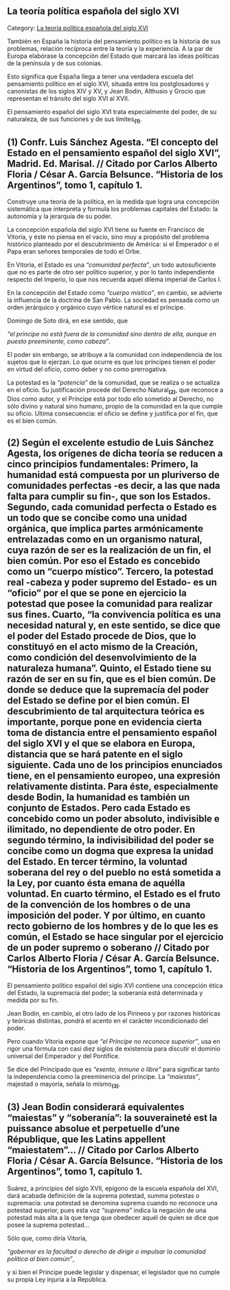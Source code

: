 ## La teoría política española del siglo XVI

Category: [La teoría política española del siglo XVI](http://descubrircorrientes.com.ar/2012/index.php/3198-historia-desde-el-origen-hasta-1814/tierra-argentina-1492-1588/segunda-gobernacion-de-irala/la-monocracia-egocentrica-de-felipe-ii/la-teoria-politica-espanola-del-siglo-xvi)

También en España la historia del pensamiento político es la historia de sus problemas, relación recíproca entre la teoría y la experiencia. A la par de Europa elabórase la concepción del Estado que marcará las ideas políticas de la península y de sus colonias.

Esto significa que España llega a tener una verdadera escuela del pensamiento político en el siglo XVI, situada entre los postglosadores y canonistas de los siglos XIV y XV, y Jean Bodin, Althusio y Grocio que representan el tránsito del siglo XVI al XVII.

El pensamiento español del siglo XVI trata especialmente del poder, de su naturaleza, de sus funciones y de sus límites<sub><strong>(1)</strong></sub>.

## **(1)** Confr. Luis Sánchez Agesta. “El concepto del Estado en el pensamiento español del siglo XVI”, Madrid. Ed. Marisal. // Citado por Carlos Alberto Floria / César A. García Belsunce. “Historia de los Argentinos”, tomo 1, capítulo 1.

Construye una teoría de la política, en la medida que logra una concepción sistemática que interpreta y formula los problemas capitales del Estado: la autonomía y la jerarquía de su poder.

La concepción española del siglo XVI tiene su fuente en Francisco de Vitoria, y éste no piensa en el vacío, sino muy a propósito del problema histórico planteado por el descubrimiento de América: si el Emperador o el Papa eran señores temporales de todo el Orbe.

En Vitoria, el Estado es una _“_comunidad perfecta_”_, un todo autosuficiente que no es parte de otro ser político superior, y por lo tanto independiente respecto del Imperio, lo que nos recuerda aquel dilema imperial de Carlos I.

En la concepción del Estado como _“_cuerpo místico_”_, en cambio, se advierte la influencia de la doctrina de San Pablo. La sociedad es pensada como un orden jerárquico y orgánico cuyo vértice natural es el príncipe.

Domingo de Soto dirá, en ese sentido, que

_“_el príncipe no está fuera de la comunidad sino dentro de ella, aunque en puesto preeminente, como cabeza_”_.

El poder sin embargo, se atribuye a la comunidad con independencia de los sujetos que lo ejerzan. Lo que ocurre es que los príncipes tienen el poder en virtud del oficio, como deber y no como prerrogativa.

La potestad es la _“_potencia_”_ de la comunidad, que se realiza o se actualiza en el oficio. Su justificación procede del Derecho Natural<sub><strong>(2)</strong></sub>, que reconoce a Dios como autor, y el Príncipe está por todo ello sometido al Derecho, no sólo divino y natural sino humano, propio de la comunidad en la que cumple su oficio. Ultima consecuencia: el oficio se define y justifica por el fin, que es el bien común.  

## **(2)** Según el excelente estudio de Luis Sánchez Agesta, los orígenes de dicha teoría se reducen a cinco principios fundamentales: Primero, la humanidad está compuesta por un pluriverso de comunidades perfectas -es decir, a las que nada falta para cumplir su fin-, que son los Estados. Segundo, cada comunidad perfecta o Estado es un todo que se concibe como una unidad orgánica, que implica partes armónicamente entrelazadas como en un organismo natural, cuya razón de ser es la realización de un fin, el bien común. Por eso el Estado es concebido como un “cuerpo místico”. Tercero, la potestad real -cabeza y poder supremo del Estado- es un “oficio” por el que se pone en ejercicio la potestad que posee la comunidad para realizar sus fines. Cuarto, “la convivencia política es una necesidad natural y, en este sentido, se dice que el poder del Estado procede de Dios, que lo constituyó en el acto mismo de la Creación, como condición del desenvolvimiento de la naturaleza humana”. Quinto, el Estado tiene su razón de ser en su fin, que es el bien común. De donde se deduce que la supremacía del poder del Estado se define por el bien común. El descubrimiento de tal arquitectura teórica es importante, porque pone en evidencia cierta toma de distancia entre el pensamiento español del siglo XVI y el que se elabora en Europa, distancia que se hará patente en el siglo siguiente. Cada uno de los principios enunciados tiene, en el pensamiento europeo, una expresión relativamente distinta. Para éste, especialmente desde Bodin, la humanidad es también un conjunto de Estados. Pero cada Estado es concebido como un poder absoluto, indivisible e ilimitado, no dependiente de otro poder. En segundo término, la indivisibilidad del poder se concibe como un dogma que expresa la unidad del Estado. En tercer término, la voluntad soberana del rey o del pueblo no está sometida a la Ley, por cuanto ésta emana de aquélla voluntad. En cuarto término, el Estado es el fruto de la convención de los hombres o de una imposición del poder. Y por último, en cuanto recto gobierno de los hombres y de lo que les es común, el Estado se hace singular por el ejercicio de un poder supremo o soberano // Citado por Carlos Alberto Floria / César A. García Belsunce. “Historia de los Argentinos”, tomo 1, capítulo 1.

El pensamiento político español del siglo XVI contiene una concepción ética del Estado, la supremacía del poder; la soberanía está determinada y medida por su fin.

Jean Bodin, en cambio, al otro lado de los Pirineos y por razones históricas y teóricas distintas, pondrá el acento en el carácter incondicionado del poder.

Pero cuando Vitoria expone que _“_el Príncipe no reconoce superior_”_, usa en rigor una fórmula con casi diez siglos de existencia para discutir el dominio universal del Emperador y del Pontífice.

Se dice del Principado que es _“_exento, inmune o libre_”_ para significar tanto la independencia como la preeminencia del príncipe. La _“_maiestas_”_, majestad o mayoría, señala lo mismo<sub><strong>(3)</strong></sub>.

## **(3)** Jean Bodin considerará equivalentes “maiestas” y “soberanía”: la souveraineté est la puissance absolue et perpetuelle d’une République, que les Latins appellent “maiestatem”... // Citado por Carlos Alberto Floria / César A. García Belsunce. “Historia de los Argentinos”, tomo 1, capítulo 1. 

Suárez, a principios del siglo XVII, epígono de la escuela española del XVI, dará acabada definición de la suprema potestad, summa potestas o supremacía: una potestad se denomina suprema cuando no reconoce una potestad superior, pues esta voz _“_suprema_”_ indica la negación de una potestad más alta a la que tenga que obedecer aquél de quien se dice que posee la suprema potestad...

Sólo que, como diría Vitoria,

_“_gobernar es la facultad o derecho de dirigir o impulsar la comunidad política al bien común_”_,

y si bien el Príncipe puede legislar y dispensar, el legislador que no cumple su propia Ley injuria a la República.